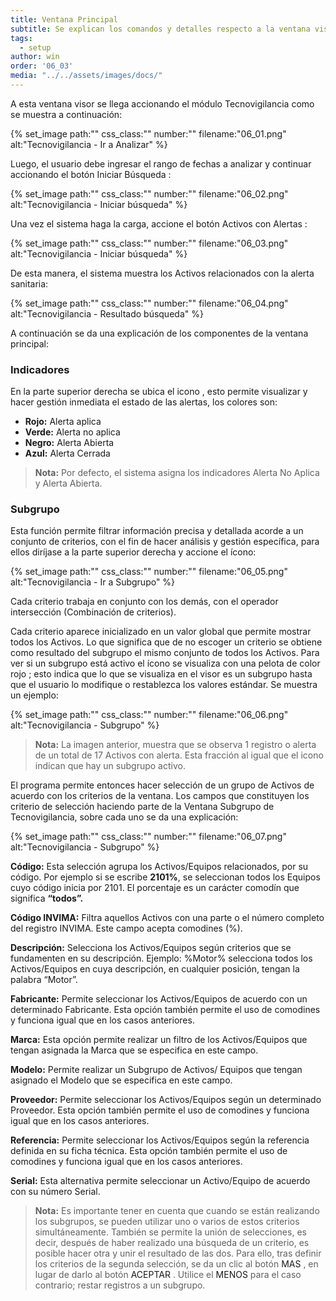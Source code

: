 ```yaml
---
title: Ventana Principal
subtitle: Se explican los comandos y detalles respecto a la ventana visor de Tecnovigilancia.
tags:
  - setup
author: win
order: '06_03'
media: "../../assets/images/docs/"
---
```


A esta ventana visor se llega accionando el módulo <a class="btn cl-white bg-blue px-3">Tecnovigilancia</a> como se muestra a continuación:

{% set_image
  path:""
  css_class:""
  number:""
  filename:"06_01.png"
  alt:"Tecnovigilancia - Ir a Analizar"
%}

Luego, el usuario debe ingresar el rango de fechas a analizar y continuar accionando el botón <a class="btn cl-blue bg-gray px-6"> Iniciar Búsqueda </a>: 

{% set_image
  path:""
  css_class:""
  number:""
  filename:"06_02.png"
  alt:"Tecnovigilancia - Iniciar búsqueda"
%}

Una vez el sistema haga la carga, accione el botón <a class="btn cl-red bg-white px-6"> Activos con Alertas </a>:

{% set_image
  path:""
  css_class:""
  number:""
  filename:"06_03.png"
  alt:"Tecnovigilancia - Iniciar búsqueda"
%}

De esta manera, el sistema muestra los Activos relacionados con la alerta sanitaria:

{% set_image
  path:""
  css_class:""
  number:""
  filename:"06_04.png"
  alt:"Tecnovigilancia - Resultado búsqueda"
%}

A continuación se da una explicación de los componentes de la ventana principal:

### Indicadores 

En la parte superior derecha se ubica el  icono <span class="mdi mdi-message-alert"></span>, esto permite visualizar y hacer gestión inmediata el estado de las alertas, los colores son:

- **Rojo:** Alerta aplica
- **Verde:** Alerta no aplica
- **Negro:** Alerta Abierta 
- **Azul:** Alerta Cerrada

> **Nota:** Por defecto, el sistema asigna los indicadores Alerta No Aplica y Alerta Abierta. 

### Subgrupo

Esta función  <span class="mdi mdi-filter-variant"></span> permite filtrar información precisa y detallada acorde a un conjunto de criterios, con el fin de hacer análisis y gestión específica, para ellos diríjase a la parte superior derecha y accione el ícono:

{% set_image
  path:""
  css_class:""
  number:""
  filename:"06_05.png"
  alt:"Tecnovigilancia - Ir a Subgrupo"
%}

Cada criterio trabaja en conjunto con los demás, con el operador intersección (Combinación de criterios).

Cada criterio aparece inicializado en un valor global que permite mostrar todos los Activos. Lo que significa que de no escoger un criterio se obtiene como resultado del subgrupo el mismo conjunto de todos los Activos. Para ver si un subgrupo está activo el ícono se visualiza con una pelota de color rojo <a class="btn bg-white fs-2"><span class="iconify btn-icon cl-black" data-icon="mdi-filter-variant"></span><span class="dot bg-af-red"></span></a>; esto indica que lo que se visualiza en el visor es un subgrupo hasta que el usuario lo modifique o restablezca los valores estándar. Se muestra un ejemplo:

{% set_image
  path:""
  css_class:""
  number:""
  filename:"06_06.png"
  alt:"Tecnovigilancia - Subgrupo"
%}

> **Nota:** La imagen anterior, muestra que se observa 1 registro o alerta de un total de 17 Activos con alerta. Esta fracción al igual que el icono indican que hay un subgrupo activo.

El programa permite entonces hacer selección de un grupo de Activos de acuerdo con los criterios de la  ventana. Los campos que constituyen los criterio de selección haciendo parte de la Ventana Subgrupo de Tecnovigilancia, sobre cada uno se da una explicación:  

{% set_image
  path:""
  css_class:""
  number:""
  filename:"06_07.png"
  alt:"Tecnovigilancia - Subgrupo"
%}

**Código:** Esta selección agrupa los Activos/Equipos relacionados, por su código. Por ejemplo si se escribe **2101%**, se seleccionan todos los Equipos cuyo código inicia por 2101. El porcentaje es un carácter comodín que significa **“todos”.**

**Código INVIMA:** Filtra aquellos Activos con una parte o el número completo del registro INVIMA. Este campo acepta comodines (%).

**Descripción:** Selecciona los Activos/Equipos según criterios que se fundamenten en su descripción. Ejemplo: %Motor% selecciona todos los Activos/Equipos en cuya descripción, en cualquier posición, tengan la palabra  “Motor”.

**Fabricante:** Permite seleccionar los Activos/Equipos de  acuerdo con un determinado Fabricante. Esta opción también permite el uso de comodines y funciona igual que en los casos anteriores.

**Marca:** Esta opción permite realizar un filtro de los Activos/Equipos que tengan asignada la Marca que se especifica en este campo.

**Modelo:** Permite realizar un Subgrupo de Activos/ Equipos que tengan asignado el Modelo que se especifica en este campo.

**Proveedor:** Permite seleccionar los Activos/Equipos según un determinado Proveedor. Esta opción también permite el  uso de comodines y funciona igual que en los casos anteriores.

**Referencia:** Permite seleccionar los Activos/Equipos según la referencia definida en su ficha técnica. Esta opción también permite el uso de comodines y funciona igual que en los casos anteriores.

**Serial:** Esta alternativa permite seleccionar un Activo/Equipo de acuerdo con su número Serial.

> **Nota:** Es importante tener en cuenta que cuando se están realizando los subgrupos, se pueden utilizar uno o varios de estos criterios simultáneamente. También se permite la unión de selecciones, es decir, después de haber realizado una búsqueda de un criterio, es posible hacer otra y unir el resultado de las dos. Para ello, tras definir los criterios de la segunda selección, se da un clic al botón <a class="btn white">MAS <span class="mdi mdi-plus-circle"></span></a> , en lugar de darlo al botón <a class="btn white">ACEPTAR <span class="mdi mdi-check-circle"></span></a>. Utilice el 
<a class="btn white">MENOS <span class="mdi mdi-minus-circle"></span></a> para el caso contrario; restar registros a un subgrupo. 